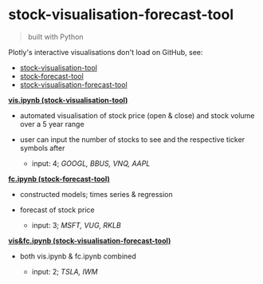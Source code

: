 # stock-visualisation-forecast-tool

> built with Python

Plotly's interactive visualisations don't load on GitHub, see: 

- [stock-visualisation-tool](https://nbviewer.org/github/darrenlxu/stock-forecast-tool/blob/main/vis.ipynb)
- [stock-forecast-tool](https://nbviewer.org/github/darrenlxu/stock-forecast-tool/blob/main/fc.ipynb)
- [stock-visualisation-forecast-tool](https://nbviewer.org/github/darrenlxu/stock-forecast-tool/blob/main/vis&fc.ipynb)

<b><ins>vis.ipynb (stock-visualisation-tool)</ins></b>

- automated visualisation of stock price (open & close) and stock volume over a 5 year range
- user can input the number of stocks to see and the respective ticker symbols after 

  - input: 4; <i>GOOGL, BBUS, VNQ, AAPL</i>

<b><ins>fc.ipynb (stock-forecast-tool)</ins></b>

- constructed models; times series & regression
- forecast of stock price 

  - input: 3; <i>MSFT, VUG, RKLB</i>

<b><ins>vis&fc.ipynb (stock-visualisation-forecast-tool)</ins></b>

- both vis.ipynb & fc.ipynb combined

  - input: 2; <i>TSLA, IWM</i>

